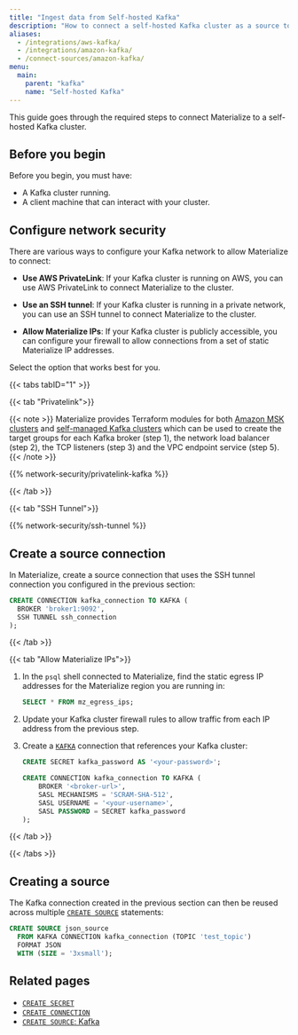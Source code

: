 ```yaml
---
title: "Ingest data from Self-hosted Kafka"
description: "How to connect a self-hosted Kafka cluster as a source to Materialize."
aliases:
  - /integrations/aws-kafka/
  - /integrations/amazon-kafka/
  - /connect-sources/amazon-kafka/
menu:
  main:
    parent: "kafka"
    name: "Self-hosted Kafka"
---
```


This guide goes through the required steps to connect Materialize to a self-hosted Kafka cluster.

## Before you begin

Before you begin, you must have:

- A Kafka cluster running.
- A client machine that can interact with your cluster.

## Configure network security

There are various ways to configure your Kafka network to allow Materialize to connect:

- **Use AWS PrivateLink**: If your Kafka cluster is running on AWS, you can use AWS PrivateLink to connect Materialize to the cluster.

- **Use an SSH tunnel**: If your Kafka cluster is running in a private network, you can use an SSH tunnel to connect Materialize to the cluster.

- **Allow Materialize IPs**: If your Kafka cluster is publicly accessible, you can configure your firewall to allow connections from a set of static Materialize IP addresses.

Select the option that works best for you.

{{< tabs tabID="1" >}}

{{< tab "Privatelink">}}

{{< note >}}
Materialize provides Terraform modules for both [Amazon MSK clusters](https://github.com/MaterializeInc/terraform-aws-msk-privatelink) and [self-managed Kafka clusters](https://github.com/MaterializeInc/terraform-aws-kafka-privatelink) which can be used to create the target groups for each Kafka broker (step 1), the network load balancer (step 2),
the TCP listeners (step 3) and the VPC endpoint service (step 5).
{{< /note >}}

{{% network-security/privatelink-kafka %}}

{{< /tab >}}

{{< tab "SSH Tunnel">}}

{{% network-security/ssh-tunnel %}}

## Create a source connection

In Materialize, create a source connection that uses the SSH tunnel connection you configured in the previous section:

```sql
CREATE CONNECTION kafka_connection TO KAFKA (
  BROKER 'broker1:9092',
  SSH TUNNEL ssh_connection
);
```

{{< /tab >}}

{{< tab "Allow Materialize IPs">}}

1. In the `psql` shell connected to Materialize, find the static egress IP addresses for the Materialize region you are running in:

    ```sql
    SELECT * FROM mz_egress_ips;
    ```

1. Update your Kafka cluster firewall rules to allow traffic from each IP address from the previous step.

1. Create a [`KAFKA`](/sql/create-connection/#kafka) connection that references your Kafka cluster:

    ```sql
    CREATE SECRET kafka_password AS '<your-password>';

    CREATE CONNECTION kafka_connection TO KAFKA (
        BROKER '<broker-url>',
        SASL MECHANISMS = 'SCRAM-SHA-512',
        SASL USERNAME = '<your-username>',
        SASL PASSWORD = SECRET kafka_password
    );
    ```

{{< /tab >}}

{{< /tabs >}}

## Creating a source

The Kafka connection created in the previous section can then be reused across multiple [`CREATE SOURCE`](/sql/create-source/kafka/)
statements:

```sql
CREATE SOURCE json_source
  FROM KAFKA CONNECTION kafka_connection (TOPIC 'test_topic')
  FORMAT JSON
  WITH (SIZE = '3xsmall');
```

## Related pages

- [`CREATE SECRET`](/sql/create-secret)
- [`CREATE CONNECTION`](/sql/create-connection)
- [`CREATE SOURCE`: Kafka](/sql/create-source/kafka)
